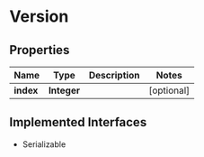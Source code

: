 

# Version


## Properties

| Name      | Type        | Description | Notes      |
|-----------|-------------|-------------|------------|
| **index** | **Integer** |             | [optional] |


## Implemented Interfaces

* Serializable


